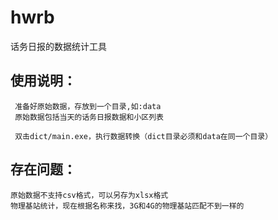 # hwrb
话务日报的数据统计工具

## 使用说明：
	 准备好原始数据，存放到一个目录,如:data
     原始数据包括当天的话务日报数据和小区列表

	 双击dict/main.exe，执行数据转换（dict目录必须和data在同一个目录）

## 存在问题：
 	原始数据不支持csv格式，可以另存为xlsx格式
	物理基站统计，现在根据名称来找，3G和4G的物理基站匹配不到一样的
	
